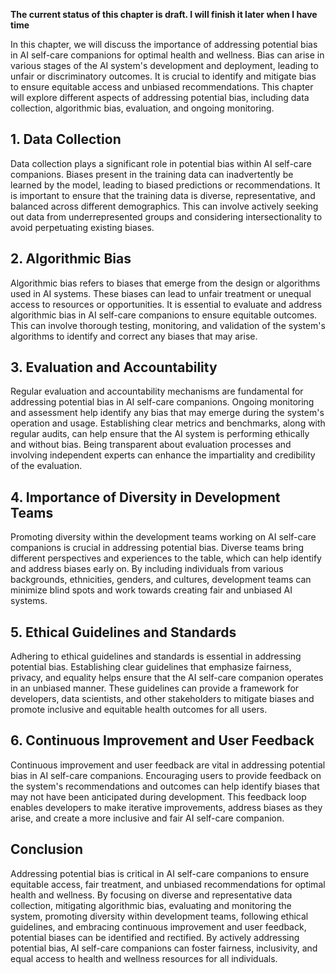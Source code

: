 **The current status of this chapter is draft. I will finish it later when I have time**

In this chapter, we will discuss the importance of addressing potential bias in AI self-care companions for optimal health and wellness. Bias can arise in various stages of the AI system's development and deployment, leading to unfair or discriminatory outcomes. It is crucial to identify and mitigate bias to ensure equitable access and unbiased recommendations. This chapter will explore different aspects of addressing potential bias, including data collection, algorithmic bias, evaluation, and ongoing monitoring.

**1. Data Collection**
----------------------

Data collection plays a significant role in potential bias within AI self-care companions. Biases present in the training data can inadvertently be learned by the model, leading to biased predictions or recommendations. It is important to ensure that the training data is diverse, representative, and balanced across different demographics. This can involve actively seeking out data from underrepresented groups and considering intersectionality to avoid perpetuating existing biases.

**2. Algorithmic Bias**
-----------------------

Algorithmic bias refers to biases that emerge from the design or algorithms used in AI systems. These biases can lead to unfair treatment or unequal access to resources or opportunities. It is essential to evaluate and address algorithmic bias in AI self-care companions to ensure equitable outcomes. This can involve thorough testing, monitoring, and validation of the system's algorithms to identify and correct any biases that may arise.

**3. Evaluation and Accountability**
------------------------------------

Regular evaluation and accountability mechanisms are fundamental for addressing potential bias in AI self-care companions. Ongoing monitoring and assessment help identify any bias that may emerge during the system's operation and usage. Establishing clear metrics and benchmarks, along with regular audits, can help ensure that the AI system is performing ethically and without bias. Being transparent about evaluation processes and involving independent experts can enhance the impartiality and credibility of the evaluation.

**4. Importance of Diversity in Development Teams**
---------------------------------------------------

Promoting diversity within the development teams working on AI self-care companions is crucial in addressing potential bias. Diverse teams bring different perspectives and experiences to the table, which can help identify and address biases early on. By including individuals from various backgrounds, ethnicities, genders, and cultures, development teams can minimize blind spots and work towards creating fair and unbiased AI systems.

**5. Ethical Guidelines and Standards**
---------------------------------------

Adhering to ethical guidelines and standards is essential in addressing potential bias. Establishing clear guidelines that emphasize fairness, privacy, and equality helps ensure that the AI self-care companion operates in an unbiased manner. These guidelines can provide a framework for developers, data scientists, and other stakeholders to mitigate biases and promote inclusive and equitable health outcomes for all users.

**6. Continuous Improvement and User Feedback**
-----------------------------------------------

Continuous improvement and user feedback are vital in addressing potential bias in AI self-care companions. Encouraging users to provide feedback on the system's recommendations and outcomes can help identify biases that may not have been anticipated during development. This feedback loop enables developers to make iterative improvements, address biases as they arise, and create a more inclusive and fair AI self-care companion.

**Conclusion**
--------------

Addressing potential bias is critical in AI self-care companions to ensure equitable access, fair treatment, and unbiased recommendations for optimal health and wellness. By focusing on diverse and representative data collection, mitigating algorithmic bias, evaluating and monitoring the system, promoting diversity within development teams, following ethical guidelines, and embracing continuous improvement and user feedback, potential biases can be identified and rectified. By actively addressing potential bias, AI self-care companions can foster fairness, inclusivity, and equal access to health and wellness resources for all individuals.
